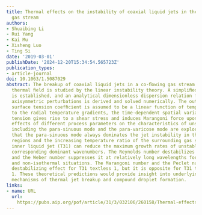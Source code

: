 ```yaml
---
title: Thermal effects on the instability of coaxial liquid jets in the core of a
  gas stream
authors:
- Shuaibing Li
- Rui Yang
- Kai Mu
- Xisheng Luo
- Ting Si
date: '2019-03-01'
publishDate: '2024-12-20T15:34:54.565723Z'
publication_types:
- article-journal
doi: 10.1063/1.5087029
abstract: The breakup of coaxial liquid jets in a co-ﬂowing gas stream under the radial
  thermal ﬁeld is studied by the linear instability theory. A simpliﬁed physical model
  is established, and an analytical dimensionless dispersion relation for temporally
  axisymmetric perturbations is derived and solved numerically. The outer liquid-gas
  surface tension coefﬁcient is assumed to be a linear function of temperature. Due
  to the radial temperature gradients, the time-dependent spatial variation of surface
  tension gives rise to a shear stress and induces Marangoni force upon the ﬂow. The
  effects of different process parameters on the characteristics of unstable modes
  including the para-sinuous mode and the para-varicose mode are explored. It is found
  that the para-sinuous mode always dominates the jet instability in the parametric
  regions and the increasing temperature ratio of the surrounding gas stream and the
  inner liquid jet (T31) can reduce the maximum growth rates of unstable modes and
  corresponding dominant wavenumbers. The Reynolds number destabilizes the jet instability,
  and the Weber number suppresses it at relatively long wavelengths for both isothermal
  and non-isothermal situations. The Marangoni number and the Peclet number have a
  destabilizing effect for T31 textless 1, but it is opposite for T31 textgreater
  1. These theoretical predictions would provide insight into underlying physical
  mechanisms of thermal jet breakup and compound droplet formation.
links:
- name: URL
  url: 
    https://pubs.aip.org/pof/article/31/3/032106/260158/Thermal-effects-on-the-instability-of-coaxial
---
```

